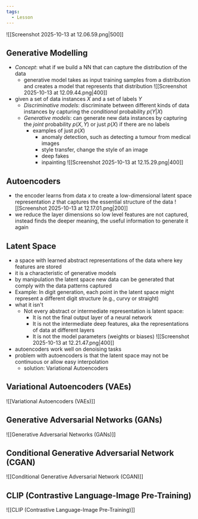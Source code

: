 ```yaml
---
tags:
  - Lesson
---
```

![[Screenshot 2025-10-13 at 12.06.59.png|500]]
## Generative Modelling
- *Concept*: what if we build a NN that can capture the distribution of the data
	- generative model takes as input training samples from a distribution and creates a model that represents that distribution
![[Screenshot 2025-10-13 at 12.09.44.png|400]]
- given a set of data instances $X$ and a set of labels $Y$
	- *Discriminative models*: discriminate between different kinds of data instances by capturing the *conditional* probability $p(Y|X)$
	- *Generative models*: can generate new data instances by capturing the *joint* probability $p(X,Y)$ or just $p(X)$ if there are no labels
		- examples of just $p(X)$
			- anomaly detection, such as detecting a tumour from medical images
			- style transfer, change the style of an image
			- deep fakes
			- inpainting
![[Screenshot 2025-10-13 at 12.15.29.png|400]]
## Autoencoders
- the encoder learns from data $x$ to create a low-dimensional latent space representation $z$ that captures the essential structure of the data
![[Screenshot 2025-10-13 at 12.17.01.png|200]]
- we reduce the layer dimensions so low level features are not captured, instead finds the deeper meaning, the useful information to generate it again
## Latent Space
- a space with learned abstract representations of the data where key features are stored
- it is a characteristic of generative models
- by manipulation the latent space new data can be generated that comply with the data patterns captured
- Example: In digit generation, each point in the latent space might represent a different digit structure (e.g., curvy or straight)  
- what it isn't
	-  Not every abstract or intermediate representation is latent space: 
		- It is not the final output layer of a neural network  
		- It is not the intermediate deep features, aka the representations of data at different layers  
		- It is not the model parameters (weights or biases)
![[Screenshot 2025-10-13 at 12.21.47.png|400]]
- autoencoders work well on denoising tasks
- problem with autoencoders is that the latent space may not be continuous or allow easy interpolation
	- solution: Variational Autoencoders
## Variational Autoencoders (VAEs)
![[Variational Autoencoders (VAEs)]]
## Generative Adversarial Networks (GANs)
![[Generative Adversarial Networks (GANs)]]
## Conditional Generative Adversarial Network (CGAN)
![[Conditional Generative Adversarial Network (CGAN)]]
## CLIP (Contrastive Language-Image Pre-Training)
![[CLIP (Contrastive Language-Image Pre-Training)]]
